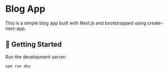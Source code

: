 # Blog App

This is a simple blog app built with Next.js and bootstrapped using create-next-app.

## 🚀 Getting Started

Run the development server:

```bash
npm run dev
